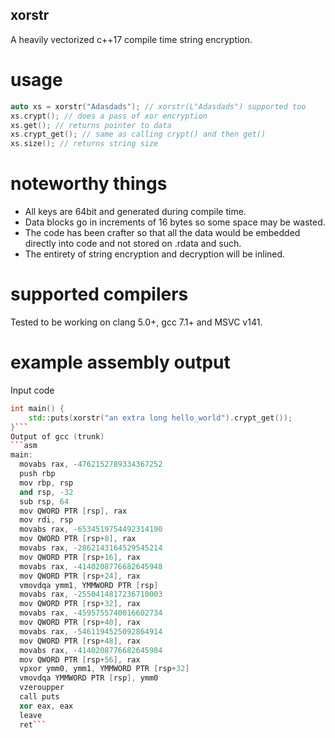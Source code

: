 ## xorstr
A heavily vectorized c++17 compile time string encryption.

# usage
```cpp
auto xs = xorstr("Adasdads"); // xorstr(L"Adasdads") supported too
xs.crypt(); // does a pass of xor encryption
xs.get(); // returns pointer to data
xs.crypt_get(); // same as calling crypt() and then get()
xs.size(); // returns string size
```

# noteworthy things
* All keys are 64bit and generated during compile time.
* Data blocks go in increments of 16 bytes so some space may be wasted.
* The code has been crafter so that all the data would be embedded directly into code and not stored on .rdata and such.
* The entirety of string encryption and decryption will be inlined.

# supported compilers
Tested to be working on clang 5.0+, gcc 7.1+ and MSVC v141.

# example assembly output
Input code
```cpp
int main() {
    std::puts(xorstr("an extra long hello_world").crypt_get());
}```
Output of gcc (trunk)
```asm
main:
  movabs rax, -4762152789334367252
  push rbp
  mov rbp, rsp
  and rsp, -32
  sub rsp, 64
  mov QWORD PTR [rsp], rax
  mov rdi, rsp
  movabs rax, -6534519754492314190
  mov QWORD PTR [rsp+8], rax
  movabs rax, -2862143164529545214
  mov QWORD PTR [rsp+16], rax
  movabs rax, -4140208776682645948
  mov QWORD PTR [rsp+24], rax
  vmovdqa ymm1, YMMWORD PTR [rsp]
  movabs rax, -2550414817236710003
  mov QWORD PTR [rsp+32], rax
  movabs rax, -4595755740016602734
  mov QWORD PTR [rsp+40], rax
  movabs rax, -5461194525092864914
  mov QWORD PTR [rsp+48], rax
  movabs rax, -4140208776682645984
  mov QWORD PTR [rsp+56], rax
  vpxor ymm0, ymm1, YMMWORD PTR [rsp+32]
  vmovdqa YMMWORD PTR [rsp], ymm0
  vzeroupper
  call puts
  xor eax, eax
  leave
  ret```
